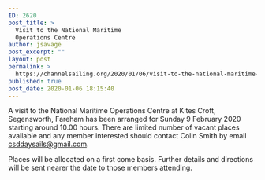 ```yaml
---
ID: 2620
post_title: >
  Visit to the National Maritime
  Operations Centre
author: jsavage
post_excerpt: ""
layout: post
permalink: >
  https://channelsailing.org/2020/01/06/visit-to-the-national-maritime-operations-centre/
published: true
post_date: 2020-01-06 18:15:40
---
```

A visit to the National Maritime Operations Centre at Kites Croft, Segensworth, Fareham has been arranged for Sunday 9 February 2020 starting around 10.00 hours. There are limited number of vacant places available and any member interested should contact Colin Smith by email <a href="mailto:csddaysails@gmail.com?Subject=Visit to NMOC Segensworth">csddaysails@gmail.com</a>.

Places will be allocated on a first come basis. Further details and directions will be sent nearer the date to those members attending.